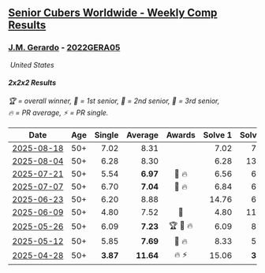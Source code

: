 <style>table {white-space: nowrap;}</style>
<link rel="stylesheet" type="text/css" href="/scw-comp/css/flags.css" />

## [Senior Cubers Worldwide - Weekly Comp Results](/scw-comp/results/)
### [J.M. Gerardo](README.md) - [2022GERA05](https://www.worldcubeassociation.org/persons/2022GERA05?event=222)

<i class="flag flag-US" />&nbsp;United States

#### 2x2x2 Results

<span style="white-space: nowrap;">🏆 = overall winner</span>, <span style="white-space: nowrap;">🥇 = 1st senior</span>, <span style="white-space: nowrap;">🥈 = 2nd senior</span>, <span style="white-space: nowrap;">🥉 = 3rd senior</span>, <span style="white-space: nowrap;">🔥 = PR average</span>, <span style="white-space: nowrap;">⚡ = PR single</span>.

| Date | Age | Single | Average | Awards | Solve 1 | Solve 2 | Solve 3 | Solve 4 | Solve 5 | Video |
| :--: | :--: | --: | --: | :--: | --: | --: | --: | --: | --: | :-- |
| [2025-08-18](../../results/2025-08-18/222.md) | 50+ | 7.02 | 8.31 |  | 7.02 | 7.92 | 15.87 | 7.84 | 9.18 | [Desktop](https://www.facebook.com/events/4098227200495459/permalink/4112129715771874) / [Mobile](https://m.facebook.com/events/4098227200495459?view=permalink&id=4112129715771874) |
| [2025-08-04](../../results/2025-08-04/222.md) | 50+ | 6.28 | 8.30 |  | 6.28 | 13.48 | 7.57 | 9.28 | 8.05 | [Desktop](https://www.facebook.com/events/1901314967391999/permalink/1913547346168761) / [Mobile](https://m.facebook.com/events/1901314967391999?view=permalink&id=1913547346168761) |
| [2025-07-21](../../results/2025-07-21/222.md) | 50+ | 5.54 | **6.97** | 🥉 🔥 | 6.56 | 6.92 | 7.44 | 12.61 | 5.54 | [Desktop](https://www.facebook.com/events/1261538608778309/permalink/1267230768209093) / [Mobile](https://m.facebook.com/events/1261538608778309?view=permalink&id=1267230768209093) |
| [2025-07-07](../../results/2025-07-07/222.md) | 50+ | 6.70 | **7.04** | 🥉 🔥 | 6.84 | 6.70 | 7.27 | 7.02 | 8.93 | [Desktop](https://www.facebook.com/events/1328488458860314/permalink/1336019828107177) / [Mobile](https://m.facebook.com/events/1328488458860314?view=permalink&id=1336019828107177) |
| [2025-06-23](../../results/2025-06-23/222.md) | 50+ | 6.20 | 8.88 |  | 14.76 | 6.20 | 8.71 | 10.89 | 7.04 | [Desktop](https://www.facebook.com/events/4134767840134485/permalink/4142799592664643) / [Mobile](https://m.facebook.com/events/4134767840134485?view=permalink&id=4142799592664643) |
| [2025-06-09](../../results/2025-06-09/222.md) | 50+ | 4.80 | 7.52 | 🥈 | 4.80 | 11.36 | 6.86 | 7.01 | 8.68 | [Desktop](https://www.facebook.com/events/947256517415436/permalink/952513326889755) / [Mobile](https://m.facebook.com/events/947256517415436?view=permalink&id=952513326889755) |
| [2025-05-26](../../results/2025-05-26/222.md) | 50+ | 6.09 | **7.23** | 🏆 🥇 🔥 | 6.09 | 8.59 | 6.54 | 6.57 | 8.96 | [Desktop](https://www.facebook.com/events/2135590763616965/permalink/2143920486117326) / [Mobile](https://m.facebook.com/events/2135590763616965?view=permalink&id=2143920486117326) |
| [2025-05-12](../../results/2025-05-12/222.md) | 50+ | 5.85 | **7.69** | 🥈 🔥 | 8.33 | 5.85 | 11.01 | 7.73 | 7.01 | [Desktop](https://www.facebook.com/events/1716950522530027/permalink/1726683261556753) / [Mobile](https://m.facebook.com/events/1716950522530027?view=permalink&id=1726683261556753) |
| [2025-04-28](../../results/2025-04-28/222.md) | 50+ | **3.87** | **11.64** | 🔥 ⚡ | 15.06 | **3.87** | 8.41 | 11.45 | 15.05 | [Desktop](https://www.facebook.com/events/686757560572325/permalink/706221911959223) / [Mobile](https://m.facebook.com/events/686757560572325?view=permalink&id=706221911959223) |


<!-- Global site tag (gtag.js) - Google Analytics -->
<script async src="https://www.googletagmanager.com/gtag/js?id=UA-86348435-3"></script>
<script>window.dataLayer = window.dataLayer || []; function gtag() {dataLayer.push(arguments);} gtag('js', new Date()); gtag('config', 'UA-86348435-3');</script>
